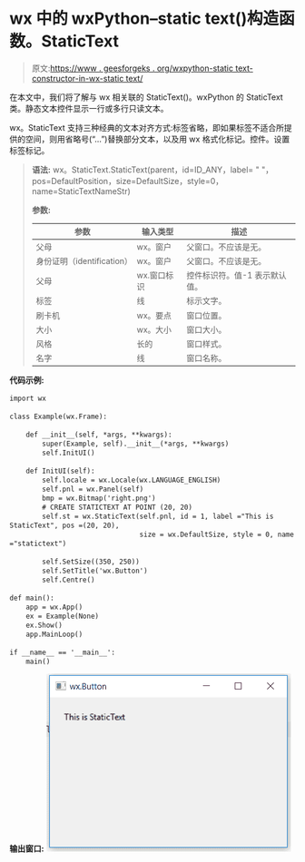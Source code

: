 # wx 中的 wxPython–static text()构造函数。StaticText

> 原文:[https://www . geesforgeks . org/wxpython-static text-constructor-in-wx-static text/](https://www.geeksforgeeks.org/wxpython-statictext-constructor-in-wx-statictext/)

在本文中，我们将了解与 wx 相关联的 StaticText()。wxPython 的 StaticText 类。静态文本控件显示一行或多行只读文本。

wx。StaticText 支持三种经典的文本对齐方式:标签省略，即如果标签不适合所提供的空间，则用省略号(“…”)替换部分文本，以及用 wx 格式化标记。控件。设置标签标记。

> **语法:** wx。StaticText.StaticText(parent，id=ID_ANY，label= " "，pos=DefaultPosition，size=DefaultSize，style=0，name=StaticTextNameStr)
> 
> **参数:**
> 
> | 参数 | 输入类型 | 描述 |
> | --- | --- | --- |
> | 父母 | wx。窗户 | 父窗口。不应该是无。 |
> | 身份证明（identification） | wx。窗户 | 父窗口。不应该是无。 |
> | 父母 | wx.窗口标识 | 控件标识符。值-1 表示默认值。 |
> | 标签 | 线 | 标示文字。 |
> | 刷卡机 | wx。要点 | 窗口位置。 |
> | 大小 | wx。大小 | 窗口大小。 |
> | 风格 | 长的 | 窗口样式。 |
> | 名字 | 线 | 窗口名称。 |

**代码示例:**

```
import wx

class Example(wx.Frame):

    def __init__(self, *args, **kwargs):
        super(Example, self).__init__(*args, **kwargs)
        self.InitUI()

    def InitUI(self):
        self.locale = wx.Locale(wx.LANGUAGE_ENGLISH)
        self.pnl = wx.Panel(self)
        bmp = wx.Bitmap('right.png')
        # CREATE STATICTEXT AT POINT (20, 20)
        self.st = wx.StaticText(self.pnl, id = 1, label ="This is StaticText", pos =(20, 20),
                                size = wx.DefaultSize, style = 0, name ="statictext")

        self.SetSize((350, 250))
        self.SetTitle('wx.Button')
        self.Centre()

def main():
    app = wx.App()
    ex = Example(None)
    ex.Show()
    app.MainLoop()

if __name__ == '__main__':
    main()
```

**输出窗口:**
![](img/c1848a18ca61eb811973e14a6083d580.png)